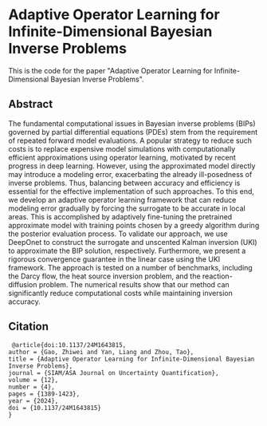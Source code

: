 # Adaptive Operator Learning for Infinite-Dimensional Bayesian Inverse Problems

This is the code for the paper "Adaptive Operator Learning for Infinite-Dimensional Bayesian Inverse Problems".

## Abstract
The fundamental computational issues in Bayesian inverse problems (BIPs) governed by partial differential equations (PDEs) stem from the requirement of repeated forward model evaluations. A popular strategy to reduce such costs is to replace expensive model simulations with computationally efficient approximations using operator learning, motivated by recent progress in deep learning. However, using the approximated model directly may introduce a modeling error, exacerbating the already ill-posedness of inverse problems. Thus, balancing between accuracy and efficiency is essential for the effective implementation of such approaches. To this end, we develop an adaptive operator learning framework that can reduce modeling error gradually by forcing the surrogate to be accurate in local areas. This is accomplished by adaptively fine-tuning the pretrained approximate model with training points chosen by a greedy algorithm during the posterior evaluation process. To validate our approach, we use DeepOnet to construct the surrogate and unscented Kalman inversion (UKI) to approximate the BIP solution, respectively. Furthermore, we present a rigorous convergence guarantee in the linear case using the UKI framework. The approach is tested on a number of benchmarks, including the Darcy flow, the heat source inversion problem, and the reaction-diffusion problem. The numerical results show that our method can significantly reduce computational costs while maintaining inversion accuracy.

## Citation
```
 @article{doi:10.1137/24M1643815,
author = {Gao, Zhiwei and Yan, Liang and Zhou, Tao},
title = {Adaptive Operator Learning for Infinite-Dimensional Bayesian Inverse Problems},
journal = {SIAM/ASA Journal on Uncertainty Quantification},
volume = {12},
number = {4},
pages = {1389-1423},
year = {2024},
doi = {10.1137/24M1643815}
}
```
